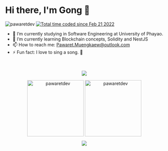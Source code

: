 # Hi there, I'm Gong 👋

<p float="left"> 
  <img src="https://komarev.com/ghpvc/?username=pawaretdev&label=Profile%20views&color=0e75b6&style=flat" alt="pawaretdev" /> 
  <a href="https://wakatime.com/@9d428ed7-f009-46c0-ab5f-a18fe7073753"><img src="https://wakatime.com/badge/user/9d428ed7-f009-46c0-ab5f-a18fe7073753.svg" alt="Total time coded since Feb 21 2022" /></a>
</p>

- 🔭 I’m currently studying in Software Engineering at University of Phayao.
- 🌱 I’m currently learning Blockchain concepts, Solidity and NestJS
- 📫 How to reach me: Pawaret.Muengkaew@outlook.com
- ⚡ Fun fact: I love to sing a song. 🤣

<br />

<p align="center">
  <a href="https://github-readme-streak-stats.herokuapp.com?user=JerGun&theme=gruvbox_duo&date_format=M%20j%5B%2C%20Y%5D&background=2D2A54"><img src="https://github-readme-streak-stats.herokuapp.com?user=JerGun&theme=gruvbox_duo&date_format=M%20j%5B%2C%20Y%5D&background=2D2A54"/></a>
</p>

<p align="center">
  <img align="center" height="180" src="https://github-readme-stats.vercel.app/api?username=pawaretdev&theme=shades-of-purple&show_icons=true&locale=en" alt="pawaretdev" />
  <img align="center" height="180" src="https://github-readme-stats.vercel.app/api/top-langs/?username=pawaretdev&langs_count=10&layout=compact&theme=shades-of-purple" alt="pawaretdev" />
</p>

<p align="center">
  <img src="https://capsule-render.vercel.app/api?type=waving&color=gradient&height=60&section=footer"/>
</p>
